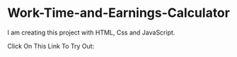 # Work-Time-and-Earnings-Calculator
I am creating this project with HTML, Css and JavaScript.

Click On This Link To Try Out:
